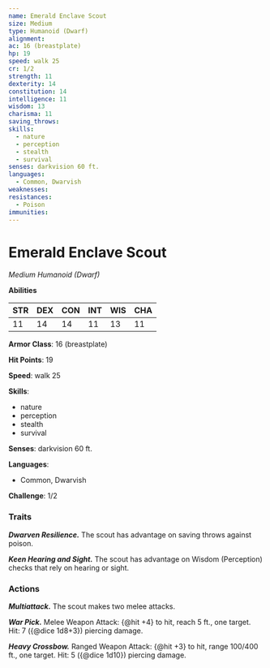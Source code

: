 ```yaml
---
name: Emerald Enclave Scout
size: Medium
type: Humanoid (Dwarf)
alignment: 
ac: 16 (breastplate)
hp: 19
speed: walk 25
cr: 1/2
strength: 11
dexterity: 14
constitution: 14
intelligence: 11
wisdom: 13
charisma: 11
saving_throws:
skills:
  - nature
  - perception
  - stealth
  - survival
senses: darkvision 60 ft.
languages:
  - Common, Dwarvish
weaknesses:
resistances:
  - Poison
immunities:
---
```


# Emerald Enclave Scout

*Medium Humanoid (Dwarf)*

**Abilities**

| STR | DEX | CON | INT | WIS | CHA |
| --- | --- | --- | --- | --- | --- |
| 11 | 14 | 14 | 11 | 13 | 11 |

**Armor Class**: 16 (breastplate)

**Hit Points**: 19

**Speed**: walk 25

**Skills**:
  - nature
  - perception
  - stealth
  - survival

**Senses**: darkvision 60 ft.

**Languages**:
  - Common, Dwarvish

**Challenge**: 1/2

### Traits
***Dwarven Resilience.*** The scout has advantage on saving throws against poison.

***Keen Hearing and Sight.*** The scout has advantage on Wisdom (Perception) checks that rely on hearing or sight.

### Actions
***Multiattack.*** The scout makes two melee attacks.

***War Pick.*** Melee Weapon Attack: {@hit +4} to hit, reach 5 ft., one target. Hit: 7 ({@dice 1d8+3}) piercing damage.

***Heavy Crossbow.*** Ranged Weapon Attack: {@hit +3} to hit, range 100/400 ft., one target. Hit: 5 ({@dice 1d10}) piercing damage.

